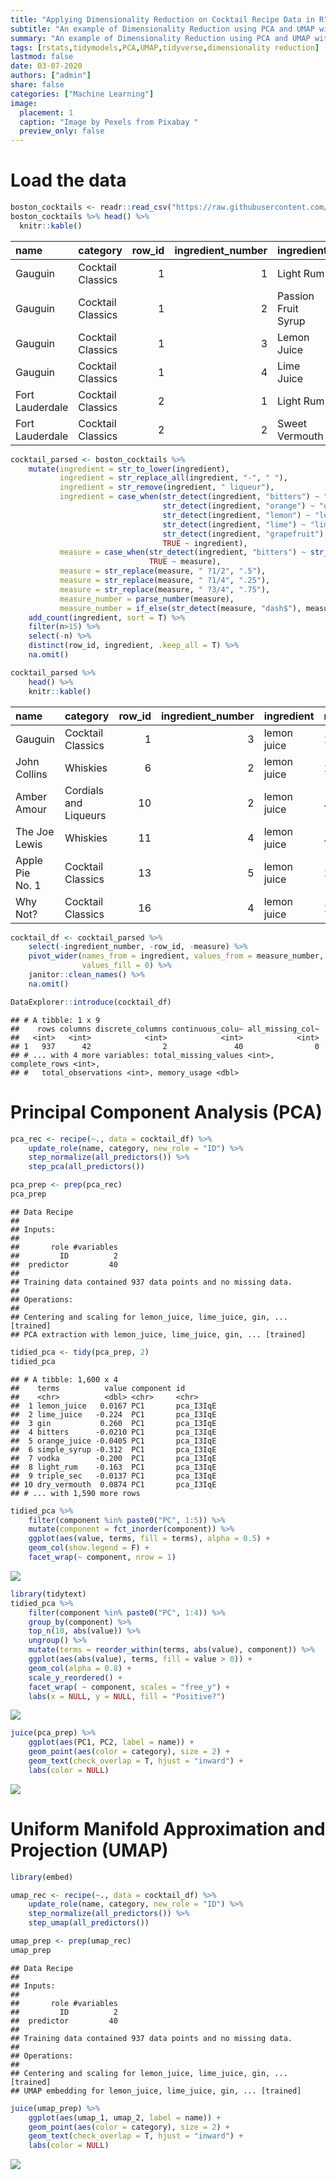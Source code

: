 ```yaml
---
title: "Applying Dimensionality Reduction on Cocktail Recipe Data in R"
subtitle: "An example of Dimensionality Reduction using PCA and UMAP with Tidymodels in R"
summary: "An example of Dimensionality Reduction using PCA and UMAP with Tidymodels in R"
tags: [rstats,tidymodels,PCA,UMAP,tidyverse,dimensionality reduction]
lastmod: false
date: 03-07-2020
authors: ["admin"]
share: false
categories: ["Machine Learning"]
image:
  placement: 1
  caption: "Image by Pexels from Pixabay "
  preview_only: false
---
```


# Load the data

``` r
boston_cocktails <- readr::read_csv("https://raw.githubusercontent.com/rfordatascience/tidytuesday/master/data/2020/2020-05-26/boston_cocktails.csv")
boston_cocktails %>% head() %>% 
  knitr::kable()
```

| name            | category          | row\_id | ingredient\_number | ingredient          | measure  |
| :-------------- | :---------------- | ------: | -----------------: | :------------------ | :------- |
| Gauguin         | Cocktail Classics |       1 |                  1 | Light Rum           | 2 oz     |
| Gauguin         | Cocktail Classics |       1 |                  2 | Passion Fruit Syrup | 1 oz     |
| Gauguin         | Cocktail Classics |       1 |                  3 | Lemon Juice         | 1 oz     |
| Gauguin         | Cocktail Classics |       1 |                  4 | Lime Juice          | 1 oz     |
| Fort Lauderdale | Cocktail Classics |       2 |                  1 | Light Rum           | 1 1/2 oz |
| Fort Lauderdale | Cocktail Classics |       2 |                  2 | Sweet Vermouth      | 1/2 oz   |

``` r
cocktail_parsed <- boston_cocktails %>% 
    mutate(ingredient = str_to_lower(ingredient),
           ingredient = str_replace_all(ingredient, "-", " "),
           ingredient = str_remove(ingredient, " liqueur"),
           ingredient = case_when(str_detect(ingredient, "bitters") ~ "bitters",
                                  str_detect(ingredient, "orange") ~ "orange juice",
                                  str_detect(ingredient, "lemon") ~ "lemon juice",
                                  str_detect(ingredient, "lime") ~ "lime juice",
                                  str_detect(ingredient, "grapefruit") ~ "grapefruite juice",
                                  TRUE ~ ingredient),
           measure = case_when(str_detect(ingredient, "bitters") ~ str_replace(measure, "oz", "dash"),
                               TRUE ~ measure),
           measure = str_replace(measure, " ?1/2", ".5"),
           measure = str_replace(measure, " ?1/4", ".25"),
           measure = str_replace(measure, " ?3/4", ".75"),
           measure_number = parse_number(measure),
           measure_number = if_else(str_detect(measure, "dash$"), measure_number / 50, measure_number)) %>% 
    add_count(ingredient, sort = T) %>% 
    filter(n>15) %>% 
    select(-n) %>% 
    distinct(row_id, ingredient, .keep_all = T) %>% 
    na.omit()

cocktail_parsed %>%
    head() %>% 
    knitr::kable()
```

| name            | category              | row\_id | ingredient\_number | ingredient  | measure | measure\_number |
| :-------------- | :-------------------- | ------: | -----------------: | :---------- | :------ | --------------: |
| Gauguin         | Cocktail Classics     |       1 |                  3 | lemon juice | 1 oz    |            1.00 |
| John Collins    | Whiskies              |       6 |                  2 | lemon juice | 1 oz    |            1.00 |
| Amber Amour     | Cordials and Liqueurs |      10 |                  2 | lemon juice | .25 oz  |            0.25 |
| The Joe Lewis   | Whiskies              |      11 |                  4 | lemon juice | .5 oz   |            0.50 |
| Apple Pie No. 1 | Cocktail Classics     |      13 |                  5 | lemon juice | 1 oz    |            1.00 |
| Why Not?        | Cocktail Classics     |      16 |                  4 | lemon juice | 1 oz    |            1.00 |

``` r
cocktail_df <- cocktail_parsed %>% 
    select(-ingredient_number, -row_id, -measure) %>% 
    pivot_wider(names_from = ingredient, values_from = measure_number,
                values_fill = 0) %>% 
    janitor::clean_names() %>% 
    na.omit()

DataExplorer::introduce(cocktail_df)
```

    ## # A tibble: 1 x 9
    ##    rows columns discrete_columns continuous_colu~ all_missing_col~
    ##   <int>   <int>            <int>            <int>            <int>
    ## 1   937      42                2               40                0
    ## # ... with 4 more variables: total_missing_values <int>, complete_rows <int>,
    ## #   total_observations <int>, memory_usage <dbl>

# Principal Component Analysis (PCA)

``` r
pca_rec <- recipe(~., data = cocktail_df) %>% 
    update_role(name, category, new_role = "ID") %>% 
    step_normalize(all_predictors()) %>% 
    step_pca(all_predictors())

pca_prep <- prep(pca_rec)
pca_prep
```

    ## Data Recipe
    ## 
    ## Inputs:
    ## 
    ##       role #variables
    ##         ID          2
    ##  predictor         40
    ## 
    ## Training data contained 937 data points and no missing data.
    ## 
    ## Operations:
    ## 
    ## Centering and scaling for lemon_juice, lime_juice, gin, ... [trained]
    ## PCA extraction with lemon_juice, lime_juice, gin, ... [trained]

``` r
tidied_pca <- tidy(pca_prep, 2)
tidied_pca
```

    ## # A tibble: 1,600 x 4
    ##    terms          value component id       
    ##    <chr>          <dbl> <chr>     <chr>    
    ##  1 lemon_juice   0.0167 PC1       pca_I3IqE
    ##  2 lime_juice   -0.224  PC1       pca_I3IqE
    ##  3 gin           0.260  PC1       pca_I3IqE
    ##  4 bitters      -0.0210 PC1       pca_I3IqE
    ##  5 orange_juice -0.0405 PC1       pca_I3IqE
    ##  6 simple_syrup -0.312  PC1       pca_I3IqE
    ##  7 vodka        -0.200  PC1       pca_I3IqE
    ##  8 light_rum    -0.163  PC1       pca_I3IqE
    ##  9 triple_sec   -0.0137 PC1       pca_I3IqE
    ## 10 dry_vermouth  0.0874 PC1       pca_I3IqE
    ## # ... with 1,590 more rows

``` r
tidied_pca %>% 
    filter(component %in% paste0("PC", 1:5)) %>% 
    mutate(component = fct_inorder(component)) %>% 
    ggplot(aes(value, terms, fill = terms), alpha = 0.5) +
    geom_col(show.legend = F) +
    facet_wrap(~ component, nrow = 1)
```

![](index_files/figure-gfm/PCA_Plot_1-1.png)<!-- -->

``` r
library(tidytext)
tidied_pca %>%
    filter(component %in% paste0("PC", 1:4)) %>%
    group_by(component) %>%
    top_n(10, abs(value)) %>%
    ungroup() %>%
    mutate(terms = reorder_within(terms, abs(value), component)) %>%
    ggplot(aes(abs(value), terms, fill = value > 0)) +
    geom_col(alpha = 0.8) +
    scale_y_reordered() +
    facet_wrap( ~ component, scales = "free_y") +
    labs(x = NULL, y = NULL, fill = "Positive?")
```

![](index_files/figure-gfm/PCA_Plot_2-1.png)<!-- -->

``` r
juice(pca_prep) %>%
    ggplot(aes(PC1, PC2, label = name)) +
    geom_point(aes(color = category), size = 2) +
    geom_text(check_overlap = T, hjust = "inward") +
    labs(color = NULL)
```

![](index_files/figure-gfm/PCA_Plot_3-1.png)<!-- -->

# Uniform Manifold Approximation and Projection (UMAP)

``` r
library(embed)

umap_rec <- recipe(~., data = cocktail_df) %>% 
    update_role(name, category, new_role = "ID") %>% 
    step_normalize(all_predictors()) %>% 
    step_umap(all_predictors())

umap_prep <- prep(umap_rec)
umap_prep
```

    ## Data Recipe
    ## 
    ## Inputs:
    ## 
    ##       role #variables
    ##         ID          2
    ##  predictor         40
    ## 
    ## Training data contained 937 data points and no missing data.
    ## 
    ## Operations:
    ## 
    ## Centering and scaling for lemon_juice, lime_juice, gin, ... [trained]
    ## UMAP embedding for lemon_juice, lime_juice, gin, ... [trained]

``` r
juice(umap_prep) %>%
    ggplot(aes(umap_1, umap_2, label = name)) +
    geom_point(aes(color = category), size = 2) +
    geom_text(check_overlap = T, hjust = "inward") +
    labs(color = NULL)
```

![](index_files/figure-gfm/UMAP_Plot_1-1.png)<!-- -->
